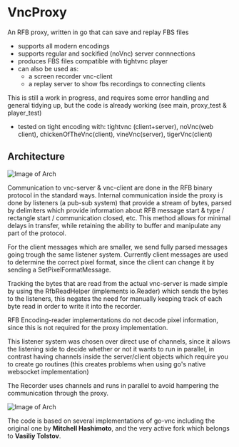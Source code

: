 # VncProxy
An RFB proxy, written in go that can save and replay FBS files
* supports all modern encodings
* supports regular and sockified (noVnc) server connnections
* produces FBS files compatible with tightvnc player
* can also be used as:
    * a screen recorder vnc-client
    * a replay server to show fbs recordings to connecting clients 

This is still a work in progress, and requires some error handling and general tidying up, 
but the code is already working (see main, proxy_test & player_test)
- tested on tight encoding with: tightvnc (client+server), noVnc(web client), chickenOfTheVnc(client), vineVnc(server), tigerVnc(client)

## **Architecture**

![Image of Arch](https://github.com/amitbet/vncproxy/blob/master/architecture/proxy-arch.png?raw=true)

Communication to vnc-server & vnc-client are done in the RFB binary protocol in the standard ways.
Internal communication inside the proxy is done by listeners (a pub-sub system) that provide a stream of bytes, parsed by delimiters which provide information about RFB message start & type / rectangle start / communication closed, etc.
This method allows for minimal delays in transfer, while retaining the ability to buffer and manipulate any part of the protocol.

For the client messages which are smaller, we send fully parsed messages going trough the same listener system.
Currently client messages are used to determine the correct pixel format, since the client can change it by sending a SetPixelFormatMessage.

Tracking the bytes that are read from the actual vnc-server is made simple by using the RfbReadHelper (implements io.Reader) which sends the bytes to the listeners, this negates the need for manually keeping track of each byte read in order to write it into the recorder.

RFB Encoding-reader implementations do not decode pixel information, since this is not required for the proxy implementation.


This listener system was chosen over direct use of channels, since it allows the listening side to decide whether or not it wants to run in parallel, in contrast having channels inside the server/client objects which require you to create go routines (this creates problems when using go's native websocket implementation)

The Recorder uses channels and runs in parallel to avoid hampering the communication through the proxy.


![Image of Arch](https://github.com/amitbet/vncproxy/blob/master/architecture/player-arch.png?raw=true)

The code is based on several implementations of go-vnc including the original one by **Mitchell Hashimoto**, and the very active fork which belongs to **Vasiliy Tolstov**.
